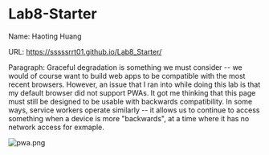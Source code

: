 # Lab8-Starter

Name: Haoting Huang

URL: https://sssssrrt01.github.io/Lab8_Starter/

Paragraph: Graceful degradation is something we must consider -- we would of course want to build web apps to be compatible with the most recent browsers. However, an issue that I ran into while doing this lab is that my default browser did not support PWAs. It got me thinking that this page must still be designed to be usable with backwards compatibility. In some ways, service workers operate similarly -- it allows us to continue to access something when a device is more "backwards", at a time where it has no network access for exmaple. 

![pwa.png](/Users/haotinghuang/Lab8_Starter/pwa.png)